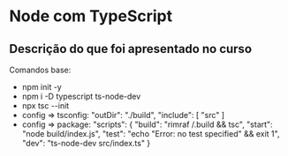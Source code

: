 # Node com TypeScript

## Descrição do que foi apresentado no curso
Comandos base:
- npm init -y
- npm i -D typescript ts-node-dev
- npx tsc --init
- config => tsconfig: "outDir": "./build",  "include": [ "src" ]
- config => package: "scripts": { "build": "rimraf /.build && tsc", "start": "node build/index.js",
    "test": "echo \"Error: no test specified\" && exit 1", "dev": "ts-node-dev src/index.ts" }